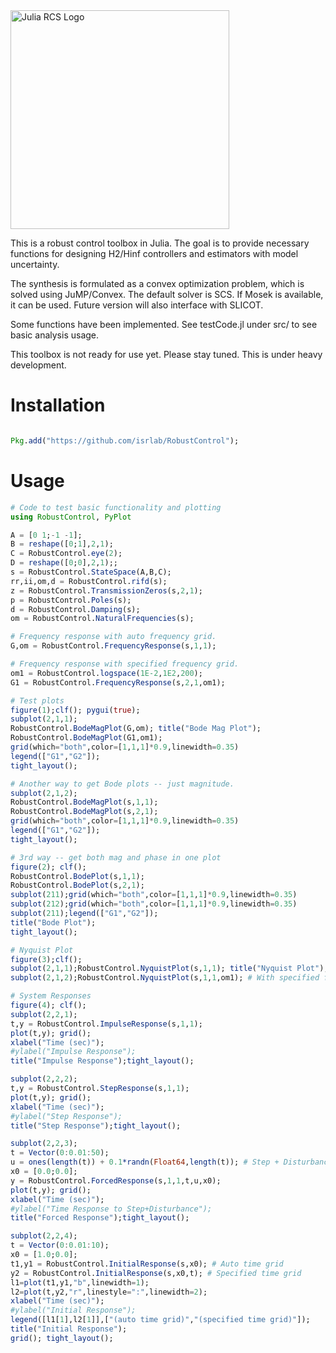 <img src="https://isrlab.github.io/images/julia%20robust%20control%20library.png" alt="Julia RCS Logo" width="350"/>

This is a robust control toolbox in Julia. The goal is to provide necessary functions for designing H2/Hinf controllers and estimators with model uncertainty.

The synthesis is formulated as a convex optimization problem, which is solved using JuMP/Convex. The default solver is SCS. If Mosek is available, it can be used. Future version will also interface with SLICOT.

Some functions have been implemented. See testCode.jl under src/ to see basic analysis usage. 

This toolbox is not ready for use yet. Please stay tuned. This is under heavy development.

# Installation 
``` julia

Pkg.add("https://github.com/isrlab/RobustControl");

```
# Usage

``` julia
# Code to test basic functionality and plotting
using RobustControl, PyPlot

A = [0 1;-1 -1];
B = reshape([0;1],2,1);
C = RobustControl.eye(2);
D = reshape([0;0],2,1);;
s = RobustControl.StateSpace(A,B,C);
rr,ii,om,d = RobustControl.rifd(s);
z = RobustControl.TransmissionZeros(s,2,1);
p = RobustControl.Poles(s);
d = RobustControl.Damping(s);
om = RobustControl.NaturalFrequencies(s);

# Frequency response with auto frequency grid.
G,om = RobustControl.FrequencyResponse(s,1,1);

# Frequency response with specified frequency grid.
om1 = RobustControl.logspace(1E-2,1E2,200);
G1 = RobustControl.FrequencyResponse(s,2,1,om1);

# Test plots
figure(1);clf(); pygui(true);
subplot(2,1,1);
RobustControl.BodeMagPlot(G,om); title("Bode Mag Plot");
RobustControl.BodeMagPlot(G1,om1);
grid(which="both",color=[1,1,1]*0.9,linewidth=0.35)
legend(["G1","G2"]);
tight_layout();

# Another way to get Bode plots -- just magnitude.
subplot(2,1,2);
RobustControl.BodeMagPlot(s,1,1);
RobustControl.BodeMagPlot(s,2,1);
grid(which="both",color=[1,1,1]*0.9,linewidth=0.35)
legend(["G1","G2"]);
tight_layout();

# 3rd way -- get both mag and phase in one plot
figure(2); clf();
RobustControl.BodePlot(s,1,1);
RobustControl.BodePlot(s,2,1);
subplot(211);grid(which="both",color=[1,1,1]*0.9,linewidth=0.35)
subplot(212);grid(which="both",color=[1,1,1]*0.9,linewidth=0.35)
subplot(211);legend(["G1","G2"]);
title("Bode Plot");
tight_layout();

# Nyquist Plot
figure(3);clf();
subplot(2,1,1);RobustControl.NyquistPlot(s,1,1); title("Nyquist Plot"); # With auto frequency grid
subplot(2,1,2);RobustControl.NyquistPlot(s,1,1,om1); # With specified frequency grid

# System Responses
figure(4); clf();
subplot(2,2,1);
t,y = RobustControl.ImpulseResponse(s,1,1);
plot(t,y); grid();
xlabel("Time (sec)");
#ylabel("Impulse Response");
title("Impulse Response");tight_layout();

subplot(2,2,2);
t,y = RobustControl.StepResponse(s,1,1);
plot(t,y); grid();
xlabel("Time (sec)");
#ylabel("Step Response");
title("Step Response");tight_layout();

subplot(2,2,3);
t = Vector(0:0.01:50);
u = ones(length(t)) + 0.1*randn(Float64,length(t)); # Step + Disturbance
x0 = [0.0;0.0];
y = RobustControl.ForcedResponse(s,1,1,t,u,x0);
plot(t,y); grid();
xlabel("Time (sec)");
#ylabel("Time Response to Step+Disturbance");
title("Forced Response");tight_layout();

subplot(2,2,4);
t = Vector(0:0.01:10);
x0 = [1.0;0.0];
t1,y1 = RobustControl.InitialResponse(s,x0); # Auto time grid
y2 = RobustControl.InitialResponse(s,x0,t); # Specified time grid
l1=plot(t1,y1,"b",linewidth=1);
l2=plot(t,y2,"r",linestyle=":",linewidth=2);
xlabel("Time (sec)");
#ylabel("Initial Response");
legend([l1[1],l2[1]],["(auto time grid)","(specified time grid)"]);
title("Initial Response");
grid(); tight_layout();
```
